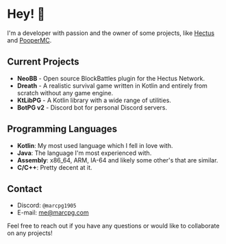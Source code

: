 # Hey! 👋

I'm a developer with passion and the owner of some projects, like [Hectus](https://github.com/HectusNet) and [PooperMC](https://github.com/MarcPG1905/PooperMC).

## Current Projects

- **NeoBB** - Open source BlockBattles plugin for the Hectus Network.
- **Dreath** - A realistic survival game written in Kotlin and entirely from scratch without any game engine.
- **KtLibPG** - A Kotlin library with a wide range of utilities.
- **BotPG v2** - Discord bot for personal Discord servers.

## Programming Languages

- **Kotlin**: My most used language which I fell in love with.
- **Java**: The language I'm most experienced with.
- **Assembly**: x86_64, ARM, IA-64 and likely some other's that are similar.
- **C/C++**: Pretty decent at it.

## Contact

- Discord: `@marcpg1905`
- E-mail: [me@marcpg.com](mailto:me@marcpg.com)

Feel free to reach out if you have any questions or would like to collaborate on any projects!

